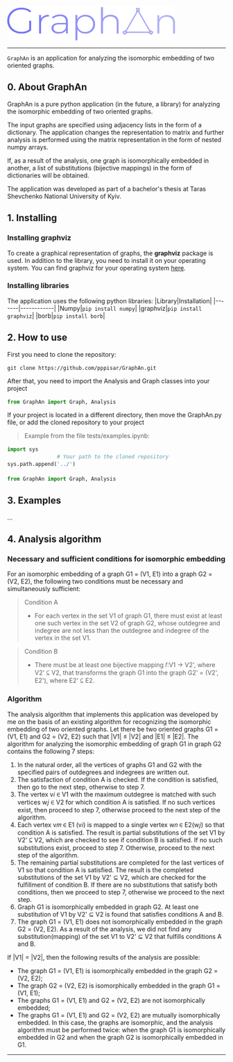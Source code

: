 ![GraphAn](/images/Logo.png)

---

`GraphAn` is an application for analyzing the isomorphic embedding of two oriented graphs.

## 0. About GraphAn

GraphAn is a pure python application (in the future, a library) for analyzing the isomorphic embedding of two oriented graphs.

The input graphs are specified using adjacency lists in the form of a dictionary. 
The application changes the representation to matrix and further analysis is performed using the matrix representation in the form of nested numpy arrays.

If, as a result of the analysis, one graph is isomorphically embedded in another, a list of substitutions (bijective mappings) in the form of dictionaries will be obtained.

The application was developed as part of a bachelor's thesis at Taras Shevchenko National University of Kyiv.

## 1. Installing

### Installing graphviz
To create a graphical representation of graphs, the **graphviz** package is used. In addition to the library, you need to install it on your operating system. You can find graphviz for your operating system [here](https://graphviz.org/download/).

### Installing libraries
The application uses the following python libraries:
|Library|Installation|
|-------|------------|
|Numpy|`pip install numpy`|
|graphviz|`pip install graphviz`|
|borb|`pip install borb`|

## 2. How to use

First you need to clone the repository:
```git
git clone https://github.com/pppisar/GraphAn.git
```

After that, you need to import the Analysis and Graph classes into your project
```python
from GraphAn import Graph, Analysis
```

If your project is located in a different directory, then move the GraphAn.py file, or add the cloned repository to your project 
>Example from the file tests/examples.ipynb:
```python
import sys
                # Your path to the cloned repository
sys.path.append('../')

from GraphAn import Graph, Analysis
```

## 3. Examples

...

## 4. Analysis algorithm

### Necessary and sufficient conditions for isomorphic embedding
For an isomorphic embedding of a graph G1 = (V1, E1) into a graph G2 = (V2, E2), the following two conditions must be necessary and simultaneously sufficient:

>Condition A
>- For each vertex in the set V1 of graph G1, there must exist at least one such vertex in the set V2 of graph G2, whose outdegree and indegree are not less than the outdegree and indegree of the vertex in the set V1.

>Condition B
>- There must be at least one bijective mapping 𝑓:V1 → V2', where V2' ⊆ V2, that transforms the graph G1 into the graph G2' = (V2', E2'), where E2' ⊆ E2.

### Algorithm

The analysis algorithm that implements this application was developed by me on the basis of an existing algorithm for recognizing the isomorphic embedding of two oriented graphs.
Let there be two oriented graphs G1 = (V1, E1) and G2 = (V2, E2) such that |V1| ≤ |V2| and |E1| ≤ |E2|. 
The algorithm for analyzing the isomorphic embedding of graph G1 in graph G2 contains the following 7 steps:

1) In the natural order, all the vertices of graphs G1 and G2 with the specified pairs of outdegrees and indegrees are written out.
2) The satisfaction of condition A is checked. If the condition is satisfied, then go to the next step, otherwise to step 7.
3) The vertex v𝑖 ∈ V1 with the maximum outdegree is matched with such vertices w𝑗 ∈ V2 for which condition A is satisfied. If no such vertices exist, then proceed to step 7, otherwise proceed to the next step of the algorithm.
4) Each vertex v𝑚 ∈ E1 (v𝑖) is mapped to a single vertex w𝑛 ∈ E2(w𝑗) so that condition A is satisfied. The result is partial substitutions of the set V1 by V2' ⊆ V2, which are checked to see if condition B is satisfied. If no such substitutions exist, proceed to step 7. Otherwise, proceed to the next step of the algorithm.
5) The remaining partial substitutions are completed for the last vertices of V1 so that condition A is satisfied. The result is the completed substitutions of the set V1 by V2' ⊆ V2, which are checked for the fulfillment of condition B. If there are no substitutions that satisfy both conditions, then we proceed to step 7, otherwise we proceed to the next step.
6) Graph G1 is isomorphically embedded in graph G2. At least one substitution of V1 by V2' ⊆ V2 is found that satisfies conditions A and B.
7) The graph G1 = (V1, E1) does not isomorphically embedded in the graph G2 = (V2, E2). As a result of the analysis, we did not find any substitution(mapping) of the set V1 to V2' ⊆ V2 that fulfills conditions A and B.

If |V1| = |V2|, then the following results of the analysis are possible:
- The graph G1 = (V1, E1) is isomorphically embedded in the graph G2 = (V2, E2);
- The graph G2 = (V2, E2) is isomorphically embedded in the graph G1 = (V1, E1);
- The graphs G1 = (V1, E1) and G2 = (V2, E2) are not isomorphically embedded;
- The graphs G1 = (V1, E1) and G2 = (V2, E2) are mutually isomorphically embedded. In this case, the graphs are isomorphic, and the analysis algorithm must be performed twice: when the graph G1 is isomorphically embedded in G2 and when the graph G2 is isomorphically embedded in G1.
---